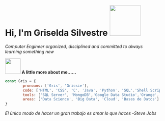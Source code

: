 # Hi, I'm Griselda Silvestre <img src="https://c.tenor.com/Yma7l4T9SyYAAAAC/hello.gif" width="100">

*Computer Engineer organized, disciplined and committed to always learning something new*


<img src="https://c.tenor.com/X4fIJe75dpcAAAAC/fuse-blockchain-crypto.gif" width="50px"> **A little more about me......**


```javascript
const Gris = {
        pronouns: ['Gris', 'Grissie'], 
        code: ['HTML', 'CSS', 'C', 'Java', 'Python', 'SQL','Shell Script'],
        tools: ['SQL Server', 'MongoDB','Google Data Studio','Orange','Excel Intermedio','Office Intermedio'],
        areas: ['Data Science', 'Big Data', 'Cloud', 'Bases de Datos']
}
```
*El único modo de hacer un gran trabajo es amar lo que haces* -*Steve Jobs*



<!---
Gris-95/Gris-95 is a ✨ special ✨ repository because its `README.md` (this file) appears on your GitHub profile.
You can click the Preview link to take a look at your changes.
--->
